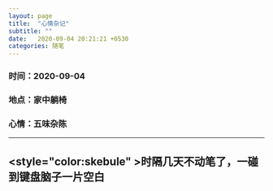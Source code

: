 ```yaml
---
layout: page
title:  "心情杂记"
subtitle: ""
date:   2020-09-04 20:21:21 +0530
categories: 随笔
---
```

### 时间：2020-09-04
### 地点：家中躺椅
### 心情：五味杂陈
---
## <style="color:skebule" >时隔几天不动笔了，一碰到键盘脑子一片空白